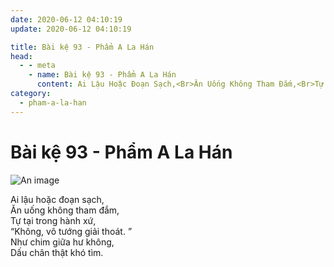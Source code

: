 ```yaml
---
date: 2020-06-12 04:10:19
update: 2020-06-12 04:10:19

title: Bài kệ 93 - Phẩm A La Hán
head:
  - - meta
    - name: Bài kệ 93 - Phẩm A La Hán
      content: Ai Lậu Hoặc Đoạn Sạch,<Br>Ăn Uống Không Tham Đắm,<Br>Tự Tại Trong Hành Xứ,<Br>“Không, Vô Tướng Giải Thoát. ”<Br>Như Chim Giữa Hư Không,<Br>Dấu Chân Thật Khó Tìm.<Br>
category:
  - pham-a-la-han
---
```


# Bài kệ 93 - Phẩm A La Hán

![An image](/img/pham-a-la-han/pham-a-la-han-093.jpg)

Ai lậu hoặc đoạn sạch,<br>Ăn uống không tham đắm,<br>Tự tại trong hành xứ,<br>“Không, vô tướng giải thoát. ”<br>Như chim giữa hư không,<br>Dấu chân thật khó tìm.<br>
